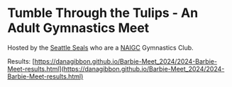 # Tumble Through the Tulips - An Adult Gymnastics Meet

Hosted by the [Seattle Seals](https://www.seattlesealsgymnasticsclub.com/home) who are a [NAIGC](https://naigc.org/) Gymnastics Club. 

Results: [https://danagibbon.github.io/Barbie-Meet_2024/2024-Barbie-Meet-results.html](https://danagibbon.github.io/Barbie-Meet_2024/2024-Barbie-Meet-results.html)

